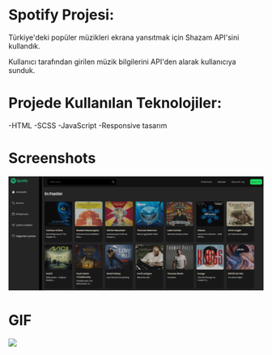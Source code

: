 
# Spotify Projesi:
Türkiye'deki popüler müzikleri ekrana yansıtmak için Shazam API'sini kullandık.

Kullanıcı tarafından girilen müzik bilgilerini API'den alarak kullanıcıya sunduk.

# Projede Kullanılan Teknolojiler:

-HTML
-SCSS
-JavaScript
-Responsive tasarım

# Screenshots

![](1.jpg)

# GIF

![](JS-spotify-clone.gif)
